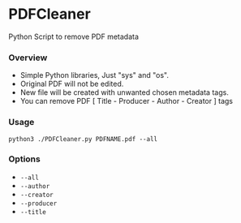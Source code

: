 # PDFCleaner
Python Script to remove PDF metadata

### Overview
- Simple Python libraries, Just "sys" and "os".
- Original PDF will not be edited.
- New file will be created with unwanted chosen metadata tags.
- You can remove PDF [ Title - Producer - Author - Creator ] tags

### Usage
```py3
python3 ./PDFCleaner.py PDFNAME.pdf --all
```
### Options
- ```--all```
- ```--author```
- ```--creator```
- ```--producer```
- ```--title```
